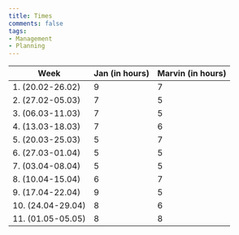 ```yaml
---
title: Times
comments: false
tags: 
- Management
- Planning
---
```


| Week               | Jan (in hours) | Marvin (in hours) |
| ------------------ | -------------- | ----------------- |
| 1. (20.02-26.02)   | 9              | 7                 |
| 2. (27.02-05.03)   | 7              | 5                 |
| 3. (06.03-11.03)   | 7              | 5                 |
| 4. (13.03-18.03)   | 7              | 6                 |
| 5. (20.03-25.03)   | 5              | 7                 |
| 6. (27.03-01.04)   | 5              | 5                 |
| 7. (03.04-08.04)   | 5              | 5                 |
| 8.  (10.04-15.04)  | 6              | 7                 |
| 9.   (17.04-22.04) | 9              | 5                 |
| 10.  (24.04-29.04) | 8              | 6                 |
| 11.  (01.05-05.05) | 8              | 8                 | 



